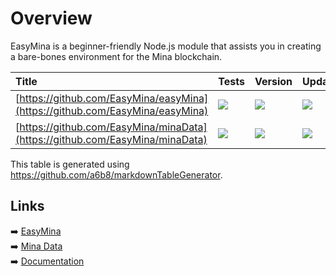 # Overview

EasyMina is a beginner-friendly Node.js module that assists you in creating a bare-bones environment for the Mina blockchain.

| Title | Tests | Version | Updated | Statistics | License |
| :-- | :-- | :-- | :-- | :-- | :-- |
| [https://github.com/EasyMina/easyMina](https://github.com/EasyMina/easyMina) | <img src="https://img.shields.io/circleci/build/github/EasyMina/easyMina?logo=F3A966&logoColor=F3A966&style=flat&label="> | <a href="https://www.npmjs.com/package/easymina"><img src="https://img.shields.io/npm/v/easymina?color=0E1116&logo=F3A966&logoColor=F3A966&style=flat&label="></a> | <a href="https://api.github.com/repos/EasyMina/easyMina"><img src="https://img.shields.io/github/last-commit/EasyMina/easyMina?color=0E1116&logo=F3A966&logoColor=F3A966&style=flat&label="></a> | <a href="https://github.com/EasyMina/easyMina/stargazers"><img src="https://img.shields.io/github/stars/EasyMina/easyMina?color=0E1116&logo=F3A966&logoColor=F3A966&style=flat&label="></a><img src="https://img.shields.io/npm/dt/easymina?color=0E1116&logo=F3A966&logoColor=F3A966&style=flat&label="> | <img src="https://img.shields.io/github/license/EasyMina/easyMina?color=0E1116&logo=F3A966&logoColor=F3A966&style=flat&label="> |
| [https://github.com/EasyMina/minaData](https://github.com/EasyMina/minaData) | <img src="https://img.shields.io/circleci/build/github/EasyMina/minaData?logo=F3A966&logoColor=F3A966&style=flat&label="> | <a href="https://www.npmjs.com/package/minadata"><img src="https://img.shields.io/npm/v/minadata?color=0E1116&logo=F3A966&logoColor=F3A966&style=flat&label="></a> | <a href="https://api.github.com/repos/EasyMina/minaData"><img src="https://img.shields.io/github/last-commit/EasyMina/minaData?color=0E1116&logo=F3A966&logoColor=F3A966&style=flat&label="></a> | <a href="https://github.com/EasyMina/minaData/stargazers"><img src="https://img.shields.io/github/stars/EasyMina/minaData?color=0E1116&logo=F3A966&logoColor=F3A966&style=flat&label="></a><img src="https://img.shields.io/npm/dt/minadata?color=0E1116&logo=F3A966&logoColor=F3A966&style=flat&label="> | <img src="https://img.shields.io/github/license/EasyMina/minaData?color=0E1116&logo=F3A966&logoColor=F3A966&style=flat&label="> |

This table is generated using https://github.com/a6b8/markdownTableGenerator.


## Links

➡️ [EasyMina](https://github.com/EasyMina/easyMina/)  
➡️ [Mina Data](https://github.com/EasyMina/minaData/)   
➡️ [Documentation](https://easymina.github.io/)  
